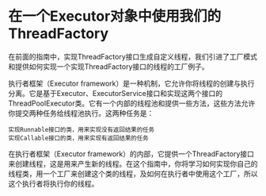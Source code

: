 在一个Executor对象中使用我们的ThreadFactory
==

在前面的指南中，实现ThreadFactory接口生成自定义线程，我们引进了工厂模式和提供如何实现一个实现ThreadFactory接口的线程的工厂例子。

执行者框架（Executor framework）是一种机制，它允许你将线程的创建与执行分离。它是基于Executor、ExecutorService接口和实现这两个接口的ThreadPoolExecutor类。它有一个内部的线程池和提供一些方法，这些方法允许你提交两种任务给线程池执行。这两种任务是：

    实现Runnable接口的类，用来实现没有返回结果的任务
    实现Callable接口的类，用来实现有返回结果的任务

在执行者框架（Executor framework）的内部，它提供一个ThreadFactory接口来创建线程，这是用来产生新的线程。在这个指南中，你将学习如何实现你自己的线程类，用一个工厂来创建这个类的线程，及如何在执行者中使用这个工厂，所以这个执行者将执行你的线程。

